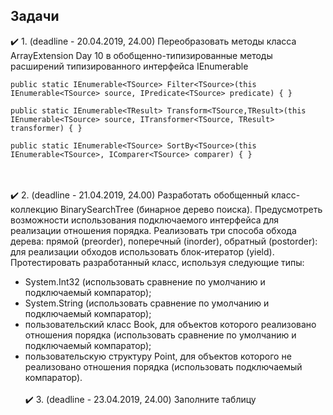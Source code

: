 ## Задачи
:heavy_check_mark: 1. (deadline - 20.04.2019, 24.00) Переобразовать методы класса ArrayExtension Day 10 в обобщенно-типизированные методы расширений типизированного интерфейса IEnumerable<T>
```
public static IEnumerable<TSource> Filter<TSource>(this IEnumerable<TSource> source, IPredicate<TSource> predicate) { }
        
public static IEnumerable<TResult> Transform<TSource,TResult>(this IEnumerable<TSource> source, ITransformer<TSource, TResult> transformer) { }
        
public static IEnumerable<TSource> SortBy<TSource>(this IEnumerable<TSource>, IComparer<TSource> comparer) { }
 ```
<br/><br/>
:heavy_check_mark: 2. (deadline - 21.04.2019, 24.00) Разработать обобщенный класс-коллекцию BinarySearchTree (бинарное дерево поиска). Предусмотреть возможности использования подключаемого интерфейса для реализации отношения порядка. Реализовать три способа обхода дерева: прямой (preorder), поперечный (inorder), обратный (postorder): для реализации обходов использовать блок-итератор (yield). Протестировать разработанный класс, используя следующие типы:

* System.Int32 (использовать сравнение по умолчанию и подключаемый компаратор);
* System.String (использовать сравнение по умолчанию и подключаемый компаратор);
* пользовательский класс Book, для объектов которого реализовано отношения порядка (использовать сравнение по умолчанию и подключаемый компаратор);
* пользовательскую структуру Point, для объектов которого не реализовано отношения порядка (использовать подключаемый компаратор).<br/><br/>
:heavy_check_mark: 3. (deadline - 23.04.2019, 24.00) Заполните таблицу